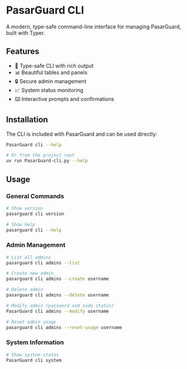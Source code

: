 # PasarGuard CLI

A modern, type-safe command-line interface for managing PasarGuard, built with Typer.

## Features

-   🎯 Type-safe CLI with rich output
-   📊 Beautiful tables and panels
-   🔒 Secure admin management
-   📈 System status monitoring
-   ⌨️ Interactive prompts and confirmations

## Installation

The CLI is included with PasarGuard and can be used directly:

```bash
PasarGuard cli --help

# Or from the project root
uv run PasarGuard-cli.py --help
```

## Usage

### General Commands

```bash
# Show version
pasarguard cli version

# Show help
pasarguard cli --help
```

### Admin Management

```bash
# List all admins
pasarguard cli admins --list

# Create new admin
pasarguard cli admins --create username

# Delete admin
pasarguard cli admins --delete username

# Modify admin (password and sudo status)
PasarGuard cli admins --modify username

# Reset admin usage
pasarguard cli admins --reset-usage username
```

### System Information

```bash
# Show system status
PasarGuard cli system
```
